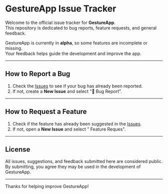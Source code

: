 # GestureApp Issue Tracker

Welcome to the official issue tracker for **GestureApp**.  
This repository is dedicated to bug reports, feature requests, and general feedback.

GestureApp is currently in **alpha**, so some features are incomplete or missing.  
Your feedback helps guide the development and improve the app.

---

## How to Report a Bug

1. Check the [Issues](https://github.com/atomic-junky/gestureapp-issue-tracker/issues) to see if your bug has already been reported.  
2. If not, create a **New Issue** and select "🐞 Bug Report".

---

## How to Request a Feature

1. Check if the feature has already been suggested in the [Issues](https://github.com/atomic-junky/gestureapp-issue-tracker/issues).  
2. If not, open a **New Issue** and select " Feature Reques".

---

## License

All issues, suggestions, and feedback submitted here are considered public.  
By submitting, you agree they may be used in the development of GestureApp.

---

Thanks for helping improve GestureApp!  
